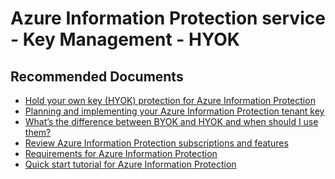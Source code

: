 <properties
	pageTitle="Azure Information Service - Key Management - HYOK"
	description="Azure Information Service - Key Management - HYOK"
	service="microsoft.aip"
	resource="aip"
	authors="orbarak-ms"
	ms.author="orbarak"
	articleId="Key_MGMT_HYOK"
	displayOrder=""
	selfHelpType="generic"
	supportTopicIds="32584350"
	resourceTags=""
	productPesIds="14997"
	cloudEnvironments="public, Fairfax"
/>

# Azure Information Protection service - Key Management - HYOK

## **Recommended Documents**

* [Hold your own key (HYOK) protection for Azure Information Protection](https://docs.microsoft.com/azure/information-protection/configure-adrms-restrictions)<br>
* [Planning and implementing your Azure Information Protection tenant key](https://docs.microsoft.com/azure/information-protection/plan-implement-tenant-key)<br>
* [What’s the difference between BYOK and HYOK and when should I use them?](https://docs.microsoft.com/azure/information-protection/faqs-rms#whats-the-difference-between-byok-and-hyok-and-when-should-i-use-them)<br>
* [Review Azure Information Protection subscriptions and features](https://azure.microsoft.com/pricing/details/information-protection)<br>
* [Requirements for Azure Information Protection](https://docs.microsoft.com/azure/information-protection/get-started/requirements)<br>
* [Quick start tutorial for Azure Information Protection](https://docs.microsoft.com/azure/information-protection/get-started/infoprotect-quick-start-tutorial)<br>
